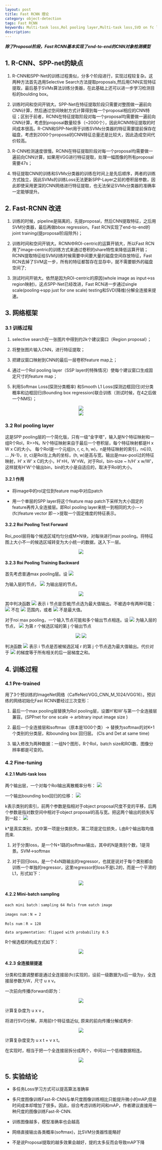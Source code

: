 ```yaml
---
layout: post
title: Fast RCNN 理论
category: object-detection
tags: Fast RCNN
keywords: Multi-task loss,Rol pooling layer,Multi-task loss,SVD on fc layers(speed up training),single-scale or multi-scale
description:
---
```


***除了Proposal阶段，Fast RCNN基本实现了end-to-end的CNN对象检测模型***

## 1. R-CNN、SPP-net的缺点

1. R-CNN和SPP-Net的训练过程类似，分多个阶段进行，实现过程较复杂。这两种方法首先选用Selective Search方法提取proposals,然后用CNN实现特征提取，最后基于SVMs算法训练分类器，在此基础上还可以进一步学习检测目标的boulding box。

2. 训练时间和空间开销大。SPP-Net在特征提取阶段只需要对整图做一遍前向CNN计算，然后通过空间映射方式计算得到每一个proposal相应的CNN特征；区别于前者，RCNN在特征提取阶段对每一个proposal均需要做一遍前向CNN计算，考虑到proposal数量较多（~2000个），因此RCNN特征提取的时间成本很高。R-CNN和SPP-Net用于训练SVMs分类器的特征需要提前保存在磁盘，考虑到2000个proposal的CNN特征总量还是比较大，因此造成空间代价较高。

3. R-CNN检测速度很慢。RCNN在特征提取阶段对每一个proposal均需要做一遍前向CNN计算，如果用VGG进行特征提取，处理一幅图像的所有proposal需要47s；

4. 特征提取CNN的训练和SVMs分类器的训练在时间上是先后顺序，两者的训练方式独立，因此SVMs的训练Loss无法更新SPP-Layer之前的卷积层参数，因此即使采用更深的CNN网络进行特征提取，也无法保证SVMs分类器的准确率一定能够提升。

## 2. Fast-RCNN 改进

1. 训练的时候，pipeline是隔离的，先提proposal，然后CNN提取特征，之后用SVM分类器，最后再做bbox regression。Fast RCN实现了end-to-end的joint training(提proposal阶段除外)；

2. 训练时间和空间开销大。RCNN中ROI-centric的运算开销大，所以Fast RCN用了image-centric的训练方式来通过卷积的share特性来降低运算开销；RCNN提取特征给SVM训练时候需要中间要大量的磁盘空间存放特征，Fast RCN去掉了SVM这一步，所有的特征都暂存在显存中，就不需要额外的磁盘空间了;

3. 测试时间开销大。依然是因为ROI-centric的原因(whole image as input->ss region映射)，这点SPP-Net已经改进，Fast RCN进一步通过single scale(pooling->spp just for one scale) testing和SVD(降维)分解全连接来提速。

## 3. 网络框架

### 3.1 训练过程

1. selective search在一张图片中得到约2k个建议窗口（Region proposal）；

2. 将整张图片输入CNN，进行特征提取；

3. 把建议窗口映射到CNN的最后一层卷积feature map上；

4. 通过一个Rol pooling layer（SSP layer的特殊情况）使每个建议窗口生成固定尺寸的feature map；

5. 利用Softmax Loss(探测分类概率) 和Smooth L1 Loss(探测边框回归)对分类概率和边框回归(Bounding box regression)联合训练（测试时候，在4之后做一个NMS）；

<div style="text-align:center">

<img src="https://raw.githubusercontent.com/chiemon/chiemon.github.io/master/img/Fast-RCNN-1.png">

</div>

<div style="text-align:center">

<img src="https://raw.githubusercontent.com/chiemon/chiemon.github.io/master/img/Fast-RCNN-2.png">

</div>

### 3.2 RoI pooling layer

这是SPP pooling层的一个简化版，只有一级“金字塔”，输入是N个特征映射和一组R个RoI，R>>N。N个特征映射来自于最后一个卷积层，每个特征映射都是H x W x C的大小。
每个RoI是一个元组(n, r, c, h, w)，n是特征映射的索引，n∈{0, ... ,N-1}，(r, c)是RoI左上角的坐标，(h, w)是高与宽。输出是max-pool过的特征映射，H' x W' x C的大小，H'≤H，W'≤W。对于RoI，bin-size ~ h/H' x w/W'，这样就有H'W'个输出bin，bin的大小是自适应的，取决于RoI的大小。

#### 3.2.1 作用

+ 将image中的rol定位到feature map中对应patch

+ 用一个单层的SPP layer将这个feature map patch下采样为大小固定的feature再传入全连接层。即RoI pooling layer来统一到相同的大小－> (fc)feature vector 即－>提取一个固定维度的特征表示。

#### 3.2.2 Roi Pooling Test Forward

Roi_pool层将每个候选区域均匀分成M×N块，对每块进行max pooling。将特征图上大小不一的候选区域转变为大小统一的数据，送入下一层。

<div style="text-align:center">

<img src="https://raw.githubusercontent.com/chiemon/chiemon.github.io/master/img/Fast-RCNN-3.png">

</div>

#### 3.2.3 Roi Pooling Training Backward

首先考虑普通max pooling层。设
<img src="https://raw.githubusercontent.com/chiemon/chiemon.github.io/master/img/Fast-RCNN-13.png">

为输入层的节点，
<img src="https://raw.githubusercontent.com/chiemon/chiemon.github.io/master/img/Fast-RCNN-14.png">
为输出层的节点。

<div style="text-align:center">

<img src="https://raw.githubusercontent.com/chiemon/chiemon.github.io/master/img/Fast-RCNN-15.png">

</div>

其中判决函数
<img src="https://raw.githubusercontent.com/chiemon/chiemon.github.io/master/img/Fast-RCNN-16.png">
表示 i 节点是否被j节点选为最大值输出。不被选中有两种可能：
<img src="https://raw.githubusercontent.com/chiemon/chiemon.github.io/master/img/Fast-RCNN-13.png">
不在
<img src="https://raw.githubusercontent.com/chiemon/chiemon.github.io/master/img/Fast-RCNN-14.png">
范围内，或者
<img src="https://raw.githubusercontent.com/chiemon/chiemon.github.io/master/img/Fast-RCNN-13.png">
不是最大值。

对于roi max pooling，一个输入节点可能和多个输出节点相连。设
<img src="https://raw.githubusercontent.com/chiemon/chiemon.github.io/master/img/Fast-RCNN-13.png">
为输入层的节点，
<img src="https://raw.githubusercontent.com/chiemon/chiemon.github.io/master/img/Fast-RCNN-17.png">
为第 r 个候选区域的第 j 个输出节点

<div style="text-align:center">

<img src="https://raw.githubusercontent.com/chiemon/chiemon.github.io/master/img/Fast-RCNN-4.png">

<img src="https://raw.githubusercontent.com/chiemon/chiemon.github.io/master/img/Fast-RCNN-18.png">

</div>

判决函数
<img src="https://raw.githubusercontent.com/chiemon/chiemon.github.io/master/img/Fast-RCNN-19.png">
表示 i 节点是否被候选区域 r 的第 j 个节点选为最大值输出。代价对于
<img src="https://raw.githubusercontent.com/chiemon/chiemon.github.io/master/img/Fast-RCNN-13.png">
的梯度等于所有相关的后一层梯度之和。

## 4. 训练过程

### 4.1 Pre-trained

用了3个预训练的ImageNet网络（CaffeNet/VGG_CNN_M_1024/VGG16）。预训练的网络初始化Fast RCNN要经过三次变形：

1. 最后一个max pooling层替换为RoI pooling层，设置H’和W’与第一个全连接层兼容。(SPPnet for one scale -> arbitrary input image size )

2. 最后一个全连接层和softmax（原本是1000个类）-> 替换为softmax的对K+1个类别的分类层，和bounding box 回归层。 (Cls and Det at same time)

3. 输入修改为两种数据：一组N个图形，R个RoI，batch size和ROI数、图像分辨率都是可变的。

### 4.2 Fine-tuning

#### 4.2.1 Multi-task loss

两个输出层，一个对每个RoI输出离散概率分布：
<img src="https://raw.githubusercontent.com/chiemon/chiemon.github.io/master/img/Fast-RCNN-5.png">

一个输出bounding box回归的位移：
<img src="https://raw.githubusercontent.com/chiemon/chiemon.github.io/master/img/Fast-RCNN-6.png">

k表示类别的索引，前两个参数是指相对于object proposal尺度不变的平移，后两个参数是指对数空间中相对于object proposal的高与宽。把这两个输出的损失写到一起：
<img src="https://raw.githubusercontent.com/chiemon/chiemon.github.io/master/img/Fast-RCNN-7.png">

k*是真实类别，式中第一项是分类损失，第二项是定位损失，L由R个输出取均值而来.

1. 对于分类loss，是一个N+1路的softmax输出，其中的N是类别个数，1是背景。SVM→softmax

2. 对于回归loss，是一个4xN路输出的regressor，也就是说对于每个类别都会训练一个单独的regressor，这里regressor的loss不是L2的，而是一个平滑的L1，形式如下：

<div style="text-align:center">

<img src="https://raw.githubusercontent.com/chiemon/chiemon.github.io/master/img/Fast-RCNN-8.png">

</div>

#### 4.2.2 Mini-batch sampling

    each mini batch：sampling 64 Rols from eatch image

    images num：N = 2

    Rols num：R = 128

    data argumentation: flipped with probability 0.5

R个候选框的构成方式如下：

<div style="text-align:center">

<img src="https://raw.githubusercontent.com/chiemon/chiemon.github.io/master/img/Fast-RCNN-9.png">

</div>

#### 4.2.3 全连接层提速

分类和位置调整都是通过全连接层(fc)实现的，设前一级数据为x后一级为y，全连接层参数为W，尺寸 u x v。

一次前向传播(forward)即为：

<div style="text-align:center">

<img src="https://raw.githubusercontent.com/chiemon/chiemon.github.io/master/img/Fast-RCNN-10.png">

</div>

计算复杂度为 u x v 。

将进行SVD分解，并用前t个特征值近似, 原来的前向传播分解成两步:

<div style="text-align:center">

<img src="https://raw.githubusercontent.com/chiemon/chiemon.github.io/master/img/Fast-RCNN-11.png">

</div>

计算复杂度变为 u x t + v x t。

在实现时，相当于把一个全连接层拆分成两个，中间以一个低维数据相连。

<div style="text-align:center">

<img src="https://raw.githubusercontent.com/chiemon/chiemon.github.io/master/img/Fast-RCNN-12.png">

</div>

## 5. 实验结论

- 多任务Loss学习方式可以提高算法准确率

- 多尺度图像训练Fast-R-CNN与单尺度图像训练相比只能提升微小的mAP,但是时间成本却增加了很多。因此，综合考虑训练时间和mAP，作者建议直接用一种尺度的图像训练Fast-R-CNN.

- 训练图像越多，模型准确率也会越高

- 网络直接输出各类概率(softmax)，比SVM分类器性能略好

- 不是说Proposal提取的越多效果会越好，提的太多反而会导致mAP下降